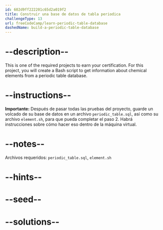 ```yaml
---
id: 602d9ff222201c65d2a019f2
title: Construir una base de datos de tabla periodica
challengeType: 13
url: freeCodeCamp/learn-periodic-table-database
dashedName: build-a-periodic-table-database
---
```


# --description--

This is one of the required projects to earn your certification. For this project, you will create a Bash script to get information about chemical elements from a periodic table database.

# --instructions--

**Importante:** Después de pasar todas las pruebas del proyecto, guarde un volcado de su base de datos en un archivo `periodic_table.sql`, así como su archivo `element.sh`, para que pueda completar el paso 2. Habrá instrucciones sobre cómo hacer eso dentro de la máquina virtual.

# --notes--

Archivos requeridos: `periodic_table.sql`, `element.sh`

# --hints--

# --seed--

# --solutions--
